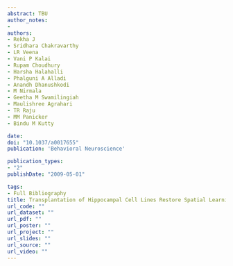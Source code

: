 ```yaml
---
abstract: TBU
author_notes:
- 
authors:
- Rekha J
- Sridhara Chakravarthy
- LR Veena
- Vani P Kalai
- Rupam Choudhury
- Harsha Halahalli
- Phalguni A Alladi
- Anandh Dhanushkodi
- M Nirmala
- Geetha M Swamilingiah
- Maulishree Agrahari
- TR Raju
- MM Panicker
- Bindu M Kutty

date: 
doi: "10.1037/a0017655"
publication: 'Behavioral Neuroscience'

publication_types:
- "2"
publishDate: "2009-05-01"

tags:
- Full Bibliography
title: Transplantation of Hippocampal Cell Lines Restore Spatial Learning in Rats With Ventral Subicular Lesions
url_code: ""
url_dataset: ""
url_pdf: ""
url_poster: ""
url_project: ""
url_slides: ""
url_source: ""
url_video: ""
---
```

